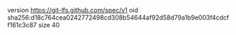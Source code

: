 version https://git-lfs.github.com/spec/v1
oid sha256:d18c764cea0242772498cd308b54644af92d58d79a1b9e003f4cdcff161c3c87
size 40
